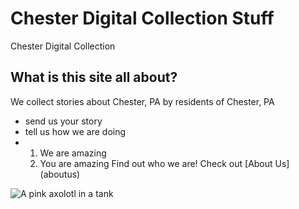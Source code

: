 # Chester Digital Collection Stuff
Chester Digital Collection
## What is this site all about?
We collect stories about Chester, PA by residents of Chester, PA
- send us your story
- tell us how we are doing
- 1. We are amazing
  2. You are amazing
Find out who we are! Check out [About Us] (aboutus)

![A pink axolotl in a tank](https://alicemcgrath.digital.brynmawr.edu/simple-site/images/janeway.jpg)
